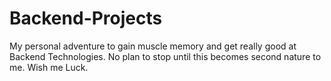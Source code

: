 # Backend-Projects
My personal adventure to gain muscle memory and get really good at Backend Technologies. No plan to stop until this becomes second nature to me. Wish me Luck.

